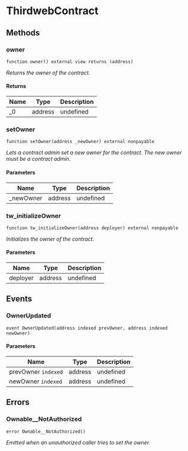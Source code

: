 # ThirdwebContract









## Methods

### owner

```solidity
function owner() external view returns (address)
```



*Returns the owner of the contract.*


#### Returns

| Name | Type | Description |
|---|---|---|
| _0 | address | undefined

### setOwner

```solidity
function setOwner(address _newOwner) external nonpayable
```



*Lets a contract admin set a new owner for the contract. The new owner must be a contract admin.*

#### Parameters

| Name | Type | Description |
|---|---|---|
| _newOwner | address | undefined

### tw_initializeOwner

```solidity
function tw_initializeOwner(address deployer) external nonpayable
```



*Initializes the owner of the contract.*

#### Parameters

| Name | Type | Description |
|---|---|---|
| deployer | address | undefined



## Events

### OwnerUpdated

```solidity
event OwnerUpdated(address indexed prevOwner, address indexed newOwner)
```





#### Parameters

| Name | Type | Description |
|---|---|---|
| prevOwner `indexed` | address | undefined |
| newOwner `indexed` | address | undefined |



## Errors

### Ownable__NotAuthorized

```solidity
error Ownable__NotAuthorized()
```



*Emitted when an unauthorized caller tries to set the owner.*



